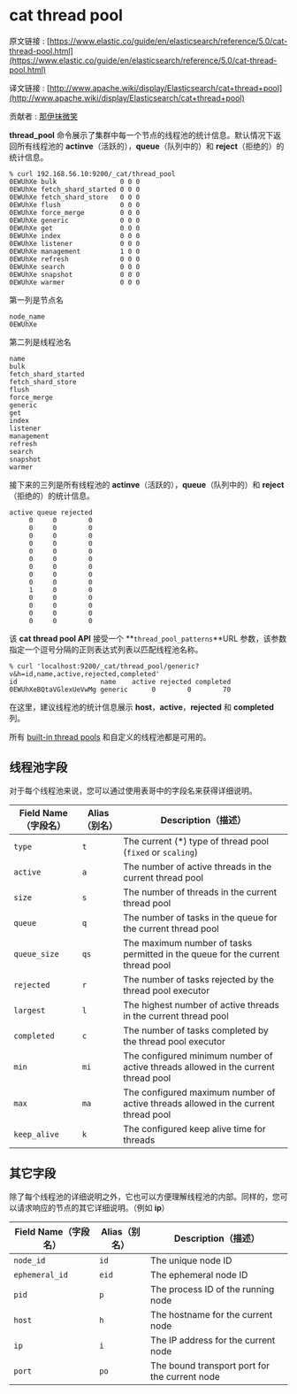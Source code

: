 # cat thread pool

原文链接 : [https://www.elastic.co/guide/en/elasticsearch/reference/5.0/cat-thread-pool.html](https://www.elastic.co/guide/en/elasticsearch/reference/5.0/cat-thread-pool.html)

译文链接 : [http://www.apache.wiki/display/Elasticsearch/cat+thread+pool](http://www.apache.wiki/display/Elasticsearch/cat+thread+pool)

贡献者 : [那伊抹微笑](/display/~wangyangting)

**thread_pool** 命令展示了集群中每一个节点的线程池的统计信息。默认情况下返回所有线程池的 **actinve**（活跃的），**queue**（队列中的）和 **reject**（拒绝的）的统计信息。

```
% curl 192.168.56.10:9200/_cat/thread_pool
0EWUhXe bulk                0 0 0
0EWUhXe fetch_shard_started 0 0 0
0EWUhXe fetch_shard_store   0 0 0
0EWUhXe flush               0 0 0
0EWUhXe force_merge         0 0 0
0EWUhXe generic             0 0 0
0EWUhXe get                 0 0 0
0EWUhXe index               0 0 0
0EWUhXe listener            0 0 0
0EWUhXe management          1 0 0
0EWUhXe refresh             0 0 0
0EWUhXe search              0 0 0
0EWUhXe snapshot            0 0 0
0EWUhXe warmer              0 0 0
```

第一列是节点名

```
node_name
0EWUhXe
```

第二列是线程池名

```
name
bulk
fetch_shard_started
fetch_shard_store
flush
force_merge
generic
get
index
listener
management
refresh
search
snapshot
warmer
```

接下来的三列是所有线程池的 **actinve**（活跃的），**queue**（队列中的）和 **reject**（拒绝的）的统计信息。

```
active queue rejected
     0     0        0
     0     0        0
     0     0        0
     0     0        0
     0     0        0
     0     0        0
     0     0        0
     0     0        0
     0     0        0
     1     0        0
     0     0        0
     0     0        0
     0     0        0
     0     0        0
```

该 **cat thread pool API** 接受一个 **`thread_pool_patterns`**URL 参数，该参数指定一个逗号分隔的正则表达式列表以匹配线程池名称。

```
% curl 'localhost:9200/_cat/thread_pool/generic?v&h=id,name,active,rejected,completed'
id                     name    active rejected completed
0EWUhXeBQtaVGlexUeVwMg generic      0        0        70
```

在这里，建议线程池的统计信息展示 **host**，**active**，**rejected** 和 **completed** 列。

所有 [built-in thread pools](https://www.elastic.co/guide/en/elasticsearch/reference/5.0/modules-threadpool.html "Thread Pool") 和自定义的线程池都是可用的。

## 线程池字段

对于每个线程池来说，您可以通过使用表哥中的字段名来获得详细说明。

| Field Name（字段名） | Alias（别名） | Description（描述） |
| --- | --- | --- |
| `type` | `t` | The current (*) type of thread pool (`fixed` or `scaling`) |
| `active` | `a` | The number of active threads in the current thread pool |
| `size` | `s` | The number of threads in the current thread pool |
| `queue` | `q` | The number of tasks in the queue for the current thread pool |
| `queue_size` | `qs` | The maximum number of tasks permitted in the queue for the current thread pool |
| `rejected` | `r` | The number of tasks rejected by the thread pool executor |
| `largest` | `l` | The highest number of active threads in the current thread pool |
| `completed` | `c` | The number of tasks completed by the thread pool executor |
| `min` | `mi` | The configured minimum number of active threads allowed in the current thread pool |
| `max` | `ma` | The configured maximum number of active threads allowed in the current thread pool |
| `keep_alive` | `k` | The configured keep alive time for threads |

## 其它字段

除了每个线程池的详细说明之外，它也可以方便理解线程池的内部。同样的，您可以请求响应的节点的其它详细说明。（例如 **ip**）

| Field Name（字段名） | Alias（别名） | Description（描述） |
| --- | --- | --- |
| `node_id` | `id` | The unique node ID |
| `ephemeral_id` | `eid` | The ephemeral node ID |
| `pid` | `p` | The process ID of the running node |
| `host` | `h` | The hostname for the current node |
| `ip` | `i` | The IP address for the current node |
| `port` | `po` | The bound transport port for the current node |